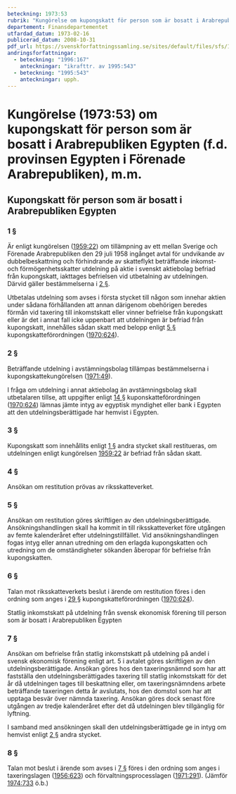 ```yaml
---
beteckning: 1973:53
rubrik: "Kungörelse om kupongskatt för person som är bosatt i Arabrepubliken Egypten (f.d. provinsen Egypten i Förenade Arabrepubliken), m.m."
departement: Finansdepartementet
utfardad_datum: 1973-02-16
publicerad_datum: 2008-10-31
pdf_url: https://svenskforfattningssamling.se/sites/default/files/sfs/1973-02/SFS1973-53.pdf
andringsforfattningar:
  - beteckning: "1996:167"
    anteckningar: "ikrafttr. av 1995:543"
  - beteckning: "1995:543"
    anteckningar: upph.
---
```


# Kungörelse (1973:53) om kupongskatt för person som är bosatt i Arabrepubliken Egypten (f.d. provinsen Egypten i Förenade Arabrepubliken), m.m.

## Kupongskatt för person som är bosatt i Arabrepubliken Egypten

### 1 §

Är enligt kungörelsen ([1959:22](https://selex.se/eli/sfs/1959/22)) om tillämpning av ett mellan Sverige och Förenade Arabrepubliken den 29 juli 1958 ingånget avtal för undvikande av dubbelbeskattning och förhindrande av skatteflykt beträffande inkomst- och förmögenhetsskatter utdelning på aktie i svenskt aktiebolag befriad från kupongskatt, iakttages befrielsen vid utbetalning av utdelningen. Därvid gäller bestämmelserna i [2 §](#2).

Utbetalas utdelning som avses i första stycket till någon som innehar aktien under sådana förhållanden att annan därigenom obehörigen beredes förmån vid taxering till inkomstskatt eller vinner befrielse från kupongskatt eller är det i annat fall icke uppenbart att utdelningen är befriad från kupongskatt, innehålles sådan skatt med belopp enligt [5 §](#5) kupongskatteförordningen ([1970:624](https://selex.se/eli/sfs/1970/624)).

### 2 §

Beträffande utdelning i avstämningsbolag tillämpas bestämmelserna i kupongskattekungörelsen ([1971:49](https://selex.se/eli/sfs/1971/49)).

I fråga om utdelning i annat aktiebolag än avstämningsbolag skall utbetalaren tillse, att uppgifter enligt [14 §](#14) kuponskatteförordningen ([1970:624](https://selex.se/eli/sfs/1970/624)) lämnas jämte intyg av egyptisk myndighet eller bank i Egypten att den utdelningsberättigade har hemvist i Egypten.

### 3 §

Kupongskatt som innehållits enligt [1 §](#1) andra stycket skall restitueras, om utdelningen enligt kungörelsen [1959:22](https://selex.se/eli/sfs/1959/22) är befriad från sådan skatt.

### 4 §

Ansökan om restitution prövas av riksskatteverket.

### 5 §

Ansökan om restitution göres skriftligen av den utdelningsberättigade. Ansökningshandlingen skall ha kommit in till riksskatteverket före utgången av femte kalenderåret efter utdelningstillfället. Vid ansökningshandlingen fogas intyg eller annan utredning om den erlagda kupongskatten och utredning om de omständigheter sökanden åberopar för befrielse från kupongskatten.

### 6 §

Talan mot riksskatteverkets beslut i ärende om restitution föres i den ordning som anges i [29 §](#29) kupongskatteförordningen ([1970:624](https://selex.se/eli/sfs/1970/624)).

Statlig inkomstskatt på utdelning från svensk ekonomisk förening till person som är bosatt i Arabrepubliken Egypten

### 7 §

Ansökan om befrielse från statlig inkomstskatt på utdelning på andel i svensk ekonomisk förening enligt art. 5 i avtalet göres skriftligen av den utdelningsberättigade. Ansökan göres hos den taxeringsnämnd som har att fastställa den utdelningsberättigades taxering till statlig inkomstskatt för det år då utdelningen tages till beskattning eller, om taxeringsnämndens arbete beträffande taxeringen detta år avslutats, hos den domstol som har att upptaga besvär över nämnda taxering. Ansökan göres dock senast före utgången av tredje kalenderåret efter det då utdelningen blev tillgänglig för lyftning.

I samband med ansökningen skall den utdelningsberättigade ge in intyg om hemvist enligt [2 §](#2) andra stycket.

### 8 §

Talan mot beslut i ärende som avses i [7 §](#7) föres i den ordning som anges i taxeringslagen ([1956:623](https://selex.se/eli/sfs/1956/623)) och förvaltningsprocesslagen ([1971:291](https://selex.se/eli/sfs/1971/291)). (Jämför [1974:733](https://selex.se/eli/sfs/1974/733) ö.b.)